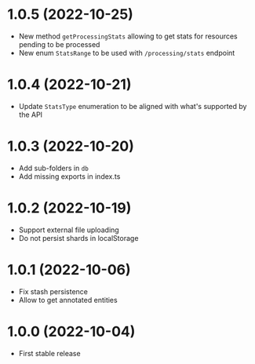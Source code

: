 # 1.0.5 (2022-10-25)

- New method `getProcessingStats` allowing to get stats for resources pending to be processed
- New enum `StatsRange` to be used with `/processing/stats` endpoint

# 1.0.4 (2022-10-21)

- Update `StatsType` enumeration to be aligned with what's supported by the API

# 1.0.3 (2022-10-20)

- Add sub-folders in `db`
- Add missing exports in index.ts

# 1.0.2 (2022-10-19)

- Support external file uploading
- Do not persist shards in localStorage

# 1.0.1 (2022-10-06)

- Fix stash persistence
- Allow to get annotated entities

# 1.0.0 (2022-10-04)

- First stable release
